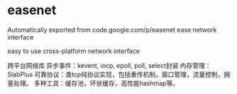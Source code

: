 # easenet
Automatically exported from code.google.com/p/easenet
ease network interface

easy to use cross-platform network interface

跨平台网络库
异步事件：kevent, iocp, epoll, poll, select封装
内存管理：SlabPlus
可靠协议：类tcp纯协议实现，包括重传机制，窗口管理，流量控制，拥塞处理。
多种工具：缓存池，环状缓存，高性能hashmap等。
